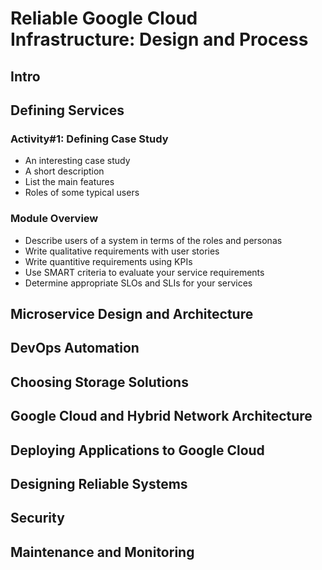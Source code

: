 # Reliable Google Cloud Infrastructure: Design and Process

## Intro

## Defining Services

### Activity#1: Defining Case Study
- An interesting case study
- A short description
- List the main features
- Roles of some typical users

### Module Overview
- Describe users of a system in terms of the roles and personas
- Write qualitative requirements with user stories
- Write quantitive requirements using KPIs
- Use SMART criteria to evaluate your service requirements
- Determine appropriate SLOs and SLIs for your services 

## Microservice Design and Architecture

## DevOps Automation

## Choosing Storage Solutions

## Google Cloud and Hybrid Network Architecture

## Deploying Applications to Google Cloud

## Designing Reliable Systems

## Security

## Maintenance and Monitoring






